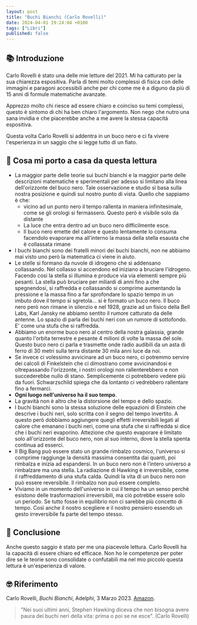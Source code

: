 ```yaml
---
layout: post
title: "Buchi Bianchi (Carlo Rovelli)"
date: 2024-04-01 19:24:04 +0100
tags: ["Libri"]
published: false
---
```


## 📚 Introduzione

Carlo Rovelli è stato una delle mie letture del 2021. Mi ha catturato per la sua chiarezza espositiva. Parla di temi molto complessi di fisica con delle immagini e paragoni accessibili anche per chi come me è a diguno da più di 15 anni di formule matematiche avanzate.

Apprezzo molto chi riesce ad essere chiaro e coinciso su temi complessi, questo è sintomo di chi ha ben chiaro l'argomento. Non nego che nutro una sana invidia e che piacerebbe anche a me avere la stessa capacità espositiva.

Questa volta Carlo Rovelli si addentra in un buco nero e ci fa vivere l'esperienza in un saggio che si legge tutto di un fiato.

## 🚀 Cosa mi porto a casa da questa lettura

- La maggior parte delle teorie sui buchi bianchi e la maggior parte delle descrizioni matematiche e sperimentali per adesso si limitano alla linea dell'orizzonte del buco nero. Tale osservazione e studio si basa sulla nostra posizione e quindi sul nostro punto di vista. Quello che sappiamo è che:
  - vicino ad un punto nero il tempo rallenta in maniera infinitesimale, come se gli orologi si fermassero. Questo però è visibile solo da distante
  - La luce che entra dentro ad un buco nero difficilmente esce.
  - Il buco nero emette del calore e questo lentamente lo consuma facendolo evaporare ma all'interno la massa della stella esausta che è collassata rimane
- I buchi bianchi sono dei fratelli minori dei buchi bianchi, non ne abbiamo mai visto uno però la matematica ci viene in aiuto.
- Le stelle si formano da nuvole di idrogeno che si addensano collassando. Nel collasso si accendono ed iniziano a bruciare l'idrogeno. Facendo così la stella si illumina e produce via via elementi sempre più pesanti. La stella può bruciare per miliardi di anni fino a che spegnendosi, si raffredda e collassando si comprime aumentando la pressione e la massa fino a far sprofondare lo spazio tempo in un imbuto dove il tempo si sgretola... si è formato un buco nero. Il buco nero però non rimane in silenzio e nel 1928, grazie ad un fisico della Bell Labs, Karl Jansky ne abbiamo sentito il rumore catturato da delle antenne. Lo spazio di parla dei buchi neri con un rumore di sottofondo. E' come una stufa che si raffredda.
- Abbiamo un enorme buco nero al centro della nostra galassia, grande quanto l'orbita terrestre e pesante 4 milioni di volte la massa del sole. Questo buco nero ci parla e trasmette onde radio audibili da un asta di ferro di 30 metri sulla terra distante 30 mila anni luce da noi.
- Se invece ci volessimo avvicinare ad un buco nero, ci potremmo servire dei calcoli di Finkelstein che ci dimostrano come avvicinandosi e oltrepassando l'orizzonte, i nostri orologi non rallenterebbero e non succederebbe nullo di stano. Semplicemente ci potrebbero vedere più da fuori. Schwarzschild spiega che da lontanto ci vedrebbero rallentare fino a fermarci.
- **Ogni luogo nell'universo ha il suo tempo**.
- La gravità non è altro che la distorsione del tempo e dello spazio.
- I buchi bianchi sono la stessa soluzione delle equazioni di Einstein che descrive i buchi neri, solo scritta con il segno del tempo invertito. A questo però dobbiamo aggiungere quegli effetti irreversibili legati al calore che emanano i buchi neri, come una stufa che si raffredda si dice che i buchi neri evaporino. Attezione che questo evaporare è limitato solo all'orizzonte del buco nero, non al suo interno, dove la stella spenta continua ad esserci.
- Il Big Bang può essere stato un grande rimbalzo cosmico, l'universo si comprime raggiunge la densità massima consentita dai quanti, poi rimbalza e inizia ad espandersi. In un buco nero non è l’intero universo a rimbalzare ma una stella. La radiazione di Hawking è irreversibile, come il raffreddamento di una stufa calda. Quindi la vita di un buco nero non può essere reversibile. Il rimbalzo non può essere completo.
- Viviamo in un momento dell'universo in cui il tempo ha un senso perchè esistono delle trasformazioni irreversibili, ma ciò potrebbe essere solo un periodo. Se tutto fosse in equilibrio non ci sarebbe più concetto di tempo. Così anche il nostro scegliere e il nostro pensiero essendo un gesto irreversibile fa parte del tempo stesso.

## 🍷 Conclusione

Anche questo saggio è stato per me una piacevole lettura. Carlo Rovelli ha la capacità di essere chiaro ed efficace. Non ho le competenze per poter dire se le teorie sono consolidate o confutabili ma nel mio piccolo questa lettura è un'esperienza di valore.

## 🤓 Riferimento

Carlo Rovelli, _Buchi Bianchi_, Adelphi, 3 Marzo 2023. [Amazon](https://www.amazon.it/Buchi-bianchi-lorizzonte-Carlo-Rovelli-ebook/dp/B0BWNS25Z8/ref=tmm_kin_swatch_0?_encoding=UTF8&dib_tag=se&dib=eyJ2IjoiMSJ9.jZkFLEixvUK0dzGwPRf_0roWyhXeGkjuL0Zf0LvIf0QTnj1KUklsf5kg1olTP5gyRWTtnh7G28BPsETc0vy1anfcvAaPUoauiSmFkKt_9IxmpU8Cbexqbr4q967FhagW5KxlxySNRs6o0NtCrCIevw2GdBBbxYKprtaE9l1M3fDNTpkgTVcEnUeqtxPt15K4dUaOfE02W3jm1E4gsoLibQj3THb5stV_n6dgfz4GvPmtvRA6TtTofuamDZ6Vpd_RMQqCfYyIpZJy0p7lWA2kmPl2KOVMqChijDLtcGklowo.eB6S4zujoToqXDGmGmH7ioBaIpskeHyVlTkIjVjay3Q&qid=1708870132&sr=8-1).

> "Nei suoi ultimi anni, Stephen Hawking diceva che non bisogna avere paura dei buchi neri della vita: prima o poi se ne esce". (Carlo Rovelli)
